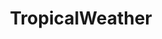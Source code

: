 ---
title: TropicalWeather
crosslinks:
- xkcd
- tampa
- news
- houston
- videos
- Pay_Respects
- pics
- ClimateChaos
- explainlikeimfive
- weather
- personalfinance
- IsAnybodyHere
- bestof
- HurricaneIrmaOfficial
- conspiracy
- Miami
- legaladvice
- EnoughLibertarianSpam
- NewOrleans
- spacex
---